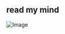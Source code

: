 ## read my mind
![Image](https://github.com/user-attachments/assets/3a9cea12-3a5b-4217-b768-57533d5e7b47)
